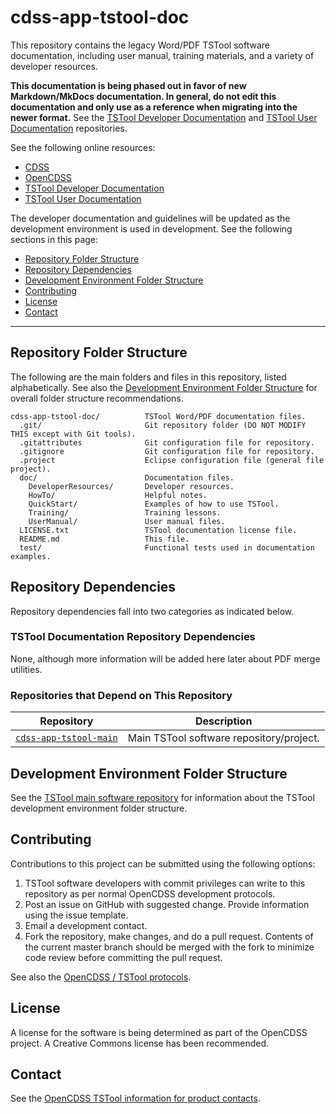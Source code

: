 # cdss-app-tstool-doc #

This repository contains the legacy Word/PDF TSTool software documentation,
including user manual, training materials, and a variety of developer resources.

**This documentation is being phased out in favor of new Markdown/MkDocs documentation.
In general, do not edit this documentation and only use as a reference when migrating into the newer format.**
See the
[TSTool Developer Documentation](https://github.com/OpenWaterFoundation/cdss-app-tstool-doc-dev) and
[TSTool User Documentation](https://github.com/OpenWaterFoundation/cdss-app-tstool-doc-user) repositories.

See the following online resources:

* [CDSS](http://cdss.state.co.us)
* [OpenCDSS](http://learn.openwaterfoundation.org/cdss-website-opencdss/)
* [TSTool Developer Documentation](http://learn.openwaterfoundation.org/cdss-app-tstool-doc-dev/)
* [TSTool User Documentation](http://learn.openwaterfoundation.org/cdss-app-tstool-doc-user/)

The developer documentation and guidelines will be updated as the development environment is used in development.  See the following sections in this page:

* [Repository Folder Structure](#repository-folder-structure)
* [Repository Dependencies](#repository-dependencies)
* [Development Environment Folder Structure](#development-environment-folder-structure)
* [Contributing](#contributing)
* [License](#license)
* [Contact](#contact)

-----

## Repository Folder Structure ##

The following are the main folders and files in this repository, listed alphabetically.
See also the [Development Environment Folder Structure](#development-environment-folder-structure)
for overall folder structure recommendations.

```
cdss-app-tstool-doc/          TSTool Word/PDF documentation files.
  .git/                       Git repository folder (DO NOT MODIFY THIS except with Git tools).
  .gitattributes              Git configuration file for repository.
  .gitignore                  Git configuration file for repository.
  .project                    Eclipse configuration file (general file project).
  doc/                        Documentation files.
    DeveloperResources/       Developer resources.
    HowTo/                    Helpful notes.
    QuickStart/               Examples of how to use TSTool.
    Training/                 Training lessons.
    UserManual/               User manual files.
  LICENSE.txt                 TSTool documentation license file.
  README.md                   This file.
  test/                       Functional tests used in documentation examples.
```

## Repository Dependencies ##

Repository dependencies fall into two categories as indicated below.

### TSTool Documentation Repository Dependencies ###

None, although more information will be added here later about PDF merge utilities.

### Repositories that Depend on This Repository ###

|**Repository**|**Description**|
|-------------------------------------------------------------------------------------|----------------------------------------|
|[`cdss-app-tstool-main`](https://github.com/OpenWaterFoundation/cdss-app-tstool-main)|Main TSTool software repository/project.|

## Development Environment Folder Structure ##

See the [TSTool main software repository](https://github.com/OpenWaterFoundation/cdss-app-tstool-main)
for information about the TSTool development environment folder structure.

## Contributing ##

Contributions to this project can be submitted using the following options:

1. TSTool software developers with commit privileges can write to this repository
as per normal OpenCDSS development protocols.
2. Post an issue on GitHub with suggested change.  Provide information using the issue template.
3. Email a development contact.
4. Fork the repository, make changes, and do a pull request.
Contents of the current master branch should be merged with the fork to minimize
code review before committing the pull request.

See also the [OpenCDSS / TSTool protocols](http://learn.openwaterfoundation.org/cdss-website-opencdss/tstool/tstool/).

## License ##

A license for the software is being determined as part of the OpenCDSS project.
A Creative Commons license has been recommended.

## Contact ##

See the [OpenCDSS TSTool information for product contacts](http://learn.openwaterfoundation.org/cdss-website-opencdss/tstool/tstool/#product-leadership).
